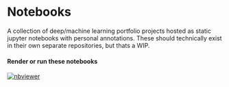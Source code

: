 # Notebooks 
A collection of deep/machine learning portfolio projects hosted as static jupyter notebooks with personal annotations.
These should technically exist in their own separate repositories, but thats a WIP.


#### Render or run these notebooks
[![nbviewer](https://img.shields.io/badge/render-nbviewer-orange.svg)](https://nbviewer.org/github/thatgeeman/nbs)
